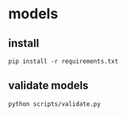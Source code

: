 # models

## install
```pip install -r requirements.txt```

## validate models
```python scripts/validate.py```